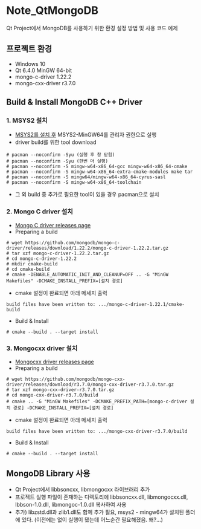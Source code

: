 # Note_QtMongoDB
Qt Project에서 MongoDB를 사용하기 위한 환경 설정 방법 및 사용 코드 예제
## 프로젝트 환경
* Windows 10
* Qt 6.4.0 MinGW 64-bit
* mongo-c-driver 1.22.2
* mongo-cxx-driver r3.7.0
## Build & Install MongoDB C++ Driver 
### 1. MSYS2 설치
* [MSYS2를 설치 후](https://www.msys2.org/) MSYS2-MinGW64를 관리자 권한으로 실행
* driver build를 위한 tool download
```
# pacman --noconfirm -Syu (실행 후 창 닫힘)
# pacman --noconfirm -Syu (한번 더 실행)
# pacman --noconfirm -S mingw-w64-x86_64-gcc mingw-w64-x86_64-cmake
# pacman --noconfirm -S mingw-w64-x86_64-extra-cmake-modules make tar
# pacman --noconfirm -S mingw64/mingw-w64-x86_64-cyrus-sasl
# pacman --noconfirm -S mingw-w64-x86_64-toolchain
```
* 그 외 build 중 추가로 필요한 tool이 있을 경우 pacman으로 설치
### 2. Mongo C driver 설치
* [Mongo C driver releases page](https://github.com/mongodb/mongo-c-driver/releases)
* Preparing a build
```
# wget https://github.com/mongodb/mongo-c-driver/releases/download/1.22.2/mongo-c-driver-1.22.2.tar.gz
# tar xzf mongo-c-driver-1.22.2.tar.gz
# cd mongo-c-driver-1.22.2
# mkdir cmake-build
# cd cmake-build
# cmake -DENABLE_AUTOMATIC_INIT_AND_CLEANUP=OFF .. -G "MinGW Makefiles" -DCMAKE_INSTALL_PREFIX=[설치 경로]
```
* cmake 설정이 완료되면 아래 메세지 출력
```
build files have been written to: .../mongo-c-driver-1.22.1/cmake-build
```
* Build & Install
```
# cmake --build . --target install
```
### 3. Mongocxx driver 설치
* [Mongocxx driver releases page](https://github.com/mongodb/mongo-cxx-driver/releases)
* Preparing a build
```
# wget https://github.com/mongodb/mongo-cxx-driver/releases/download/r3.7.0/mongo-cxx-driver-r3.7.0.tar.gz
# tar xzf mongo-cxx-driver-r3.7.0.tar.gz
# cd mongo-cxx-driver-r3.7.0/build
# cmake .. -G "MinGW Makefiles" -DCMAKE_PREFIX_PATH=[mongo-c-driver 설치 경로] -DCMAKE_INSTALL_PREFIX=[설치 경로]
```
* cmake 설정이 완료되면 아래 메세지 출력
```
build files have been written to: .../mongo-cxx-driver-r3.7.0/build
```
* Build & Install
```
# cmake --build . --target install
```
## MongoDB Library 사용
* Qt Project에서 libbsoncxx, libmongocxx 라이브러리 추가
* 프로젝트 실행 파일이 존재하는 디렉토리에 libbsoncxx.dll, libmongocxx.dll, lbbson-1.0.dll, libmongoc-1.0.dll 복사하여 사용
* 추가) libzstd.dll과 zlib1.dll도 함께 추가 필요, msys2 - mingw64가 설치된 폴더에 있다. (이전에는 없이 실행이 됐는데 어느순간 필요해졌음. 왜?...)
